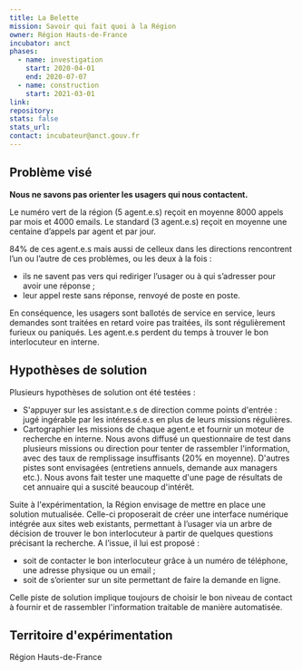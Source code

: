 ```yaml
---
title: La Belette
mission: Savoir qui fait quoi à la Région
owner: Région Hauts-de-France
incubator: anct
phases:
  - name: investigation
    start: 2020-04-01
    end: 2020-07-07
  - name: construction
    start: 2021-03-01
link:
repository:
stats: false
stats_url:
contact: incubateur@anct.gouv.fr
---
```


## Problème visé

**Nous ne savons pas orienter les usagers qui nous contactent.**

Le numéro vert de la région (5 agent.e.s) reçoit en moyenne 8000 appels par mois et 4000 emails. Le standard (3 agent.e.s) reçoit en moyenne une centaine d’appels par agent et par jour.

84% de ces agent.e.s mais aussi de celleux dans les directions rencontrent l’un ou l’autre de ces problèmes, ou les deux à la fois :
- ils ne savent pas vers qui rediriger l’usager ou à qui s’adresser pour avoir une réponse ;
- leur appel reste sans réponse, renvoyé de poste en poste.

En conséquence, les usagers sont ballotés de service en service, leurs demandes sont traitées en retard voire pas traitées, ils sont régulièrement furieux ou paniqués.
Les agent.e.s perdent du temps à trouver le bon interlocuteur en interne.

## Hypothèses de solution
Plusieurs hypothèses de solution ont été testées :
- S'appuyer sur les assistant.e.s de direction comme points d'entrée : jugé ingérable par les intéressé.e.s en plus de leurs missions régulières.
- Cartographier les missions de chaque agent.e et fournir un moteur de recherche en interne. Nous avons diffusé un questionnaire de test dans plusieurs missions ou direction pour tenter de rassembler l'information, avec des taux de remplissage insuffisants (20% en moyenne). D'autres pistes sont envisagées (entretiens annuels, demande aux managers etc.). Nous avons fait tester une maquette d'une page de résultats de cet annuaire qui a suscité beaucoup d'intérêt.

Suite à l'expérimentation, la Région envisage de mettre en place une solution mutualisée. Celle-ci proposerait de créer une interface numérique intégrée aux sites web existants, permettant à l’usager via un arbre de décision de trouver le bon interlocuteur à partir de quelques questions précisant la recherche. A l’issue, il lui est proposé :

- soit de contacter le bon interlocuteur grâce à un numéro de téléphone, une adresse physique ou un email ;
- soit de s’orienter sur un site permettant de faire la demande en ligne.

Celle piste de solution implique toujours de choisir le bon niveau de contact à fournir et de rassembler l'information traitable de manière automatisée.

## Territoire d'expérimentation
Région Hauts-de-France

